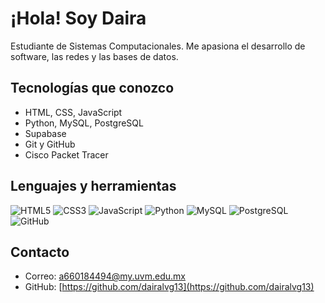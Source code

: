 # ¡Hola! Soy Daira

Estudiante de Sistemas Computacionales. Me apasiona el desarrollo de software, las redes y las bases de datos.

## Tecnologías que conozco

- HTML, CSS, JavaScript
- Python, MySQL, PostgreSQL
- Supabase
- Git y GitHub
- Cisco Packet Tracer

## Lenguajes y herramientas

![HTML5](https://img.shields.io/badge/HTML5-E34F26?style=for-the-badge&logo=html5&logoColor=white)
![CSS3](https://img.shields.io/badge/CSS3-1572B6?style=for-the-badge&logo=css3&logoColor=white)
![JavaScript](https://img.shields.io/badge/JavaScript-F7DF1E?style=for-the-badge&logo=javascript&logoColor=black)
![Python](https://img.shields.io/badge/Python-3776AB?style=for-the-badge&logo=python&logoColor=white)
![MySQL](https://img.shields.io/badge/MySQL-00000F?style=for-the-badge&logo=mysql&logoColor=white)
![PostgreSQL](https://img.shields.io/badge/PostgreSQL-316192?style=for-the-badge&logo=postgresql&logoColor=white)
![GitHub](https://img.shields.io/badge/GitHub-181717?style=for-the-badge&logo=github&logoColor=white)

## Contacto

- Correo: a660184494@my.uvm.edu.mx  
- GitHub: [https://github.com/dairalvg13](https://github.com/dairalvg13)

